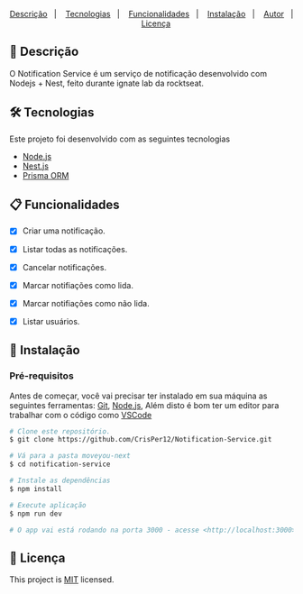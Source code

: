 <p align="center">
  <a href="#page_facing_up-descrição">Descrição</a>&nbsp;&nbsp;&nbsp;|&nbsp;&nbsp;&nbsp;
  <a href="#-tecnologias">Tecnologias</a>&nbsp;&nbsp;&nbsp;|&nbsp;&nbsp;&nbsp;
  <a href="#clipboard-Funcionalidades">Funcionalidades</a>&nbsp;&nbsp;&nbsp;|&nbsp;&nbsp;&nbsp;
  <a href="#closed_book-instalação">Instalação</a>&nbsp;&nbsp;&nbsp;|&nbsp;&nbsp;&nbsp;
  <a href="#man-Autor">Autor</a>&nbsp;&nbsp;&nbsp;|&nbsp;&nbsp;&nbsp;
  <a href="#memo-Licença">Licença</a>
</p>

## :page_facing_up: Descrição
O Notification Service é um serviço de notificação desenvolvido com Nodejs + Nest, feito durante ignate lab da rocktseat.


## 🛠 Tecnologias
Este projeto foi desenvolvido com as seguintes tecnologias

- [Node.js](https://nodejs.org/en/)
- [Nest.js](https://nestjs.com/)
- [Prisma ORM](https://www.prisma.io/)

## :clipboard: Funcionalidades
- [x] Criar uma notificação.
- [x] Listar todas as notificações.
- [x] Cancelar notificações.
- [x] Marcar notifiações como lida.
- [x] Marcar notifiações como não lida.
- [x] Listar usuários.


## :closed_book: Instalação

### Pré-requisitos
Antes de começar, você vai precisar ter instalado em sua máquina as seguintes ferramentas:
[Git](https://git-scm.com), [Node.js](https://nodejs.org/en/), Além disto é bom ter um editor para trabalhar com o código como [VSCode](https://code.visualstudio.com/)

```bash
# Clone este repositório.
$ git clone https://github.com/CrisPer12/Notification-Service.git

# Vá para a pasta moveyou-next
$ cd notification-service

# Instale as dependências
$ npm install 

# Execute aplicação
$ npm run dev

# O app vai está rodando na porta 3000 - acesse <http://localhost:3000>
```

## :memo: Licença

This project is [MIT](./LICENSE.txt) licensed.
